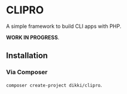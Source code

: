 # CLIPRO

A simple framework to build CLI apps with PHP.

**WORK IN PROGRESS**.

## Installation

### Via Composer

`composer create-project dikki/clipro`.
